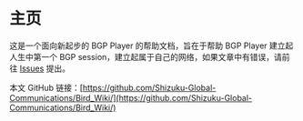 # 主页

这是一个面向新起步的 BGP Player 的帮助文档，旨在于帮助 BGP Player 建立起人生中第一个 BGP session，建立起属于自己的网络，如果文章中有错误，请前往 [Issues](https://github.com/Shizuku-Global-Communications/Bird_Wiki/issues) 提出。

本文 GitHub 链接：[https://github.com/Shizuku-Global-Communications/Bird_Wiki/](https://github.com/Shizuku-Global-Communications/Bird_Wiki/)

